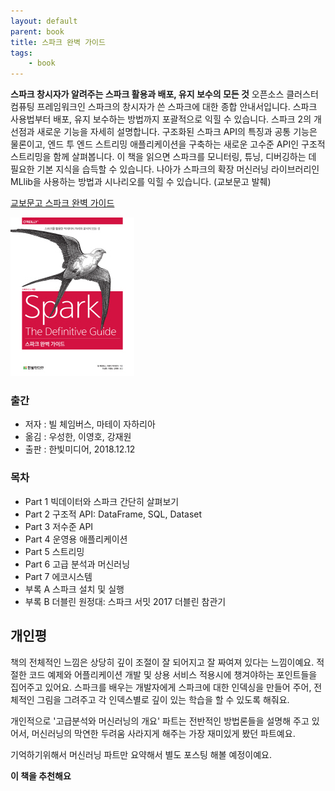 ```yaml
---
layout: default
parent: book
title: 스파크 완벽 가이드
tags: 
    - book
---
```


**스파크 창시자가 알려주는 스파크 활용과 배포, 유지 보수의 모든 것**
오픈소스 클러스터 컴퓨팅 프레임워크인 스파크의 창시자가 쓴 스파크에 대한 종합 안내서입니다. 스파크 사용법부터 배포, 유지 보수하는 방법까지 포괄적으로 익힐 수 있습니다. 스파크 2의 개선점과 새로운 기능을 자세히 설명합니다. 구조화된 스파크 API의 특징과 공통 기능은 물론이고, 엔드 투 엔드 스트리밍 애플리케이션을 구축하는 새로운 고수준 API인 구조적 스트리밍을 함께 살펴봅니다. 이 책을 읽으면 스파크를 모니터링, 튜닝, 디버깅하는 데 필요한 기본 지식을 습득할 수 있습니다. 나아가 스파크의 확장 머신러닝 라이브러리인 MLlib을 사용하는 방법과 시나리오를 익힐 수 있습니다. (교보문고 발췌)

[교보문고 스파크 완벽 가이드](https://kyobobook.co.kr/product/detailViewKor.laf?mallGb=KOR&ejkGb=KOR&barcode=9791162241288&orderClick=JAj)

![](/assets/images/2019-10-01-spark-the-definitive-guide.jpg)

### 출간
* 저자 : 빌 체임버스, 마테이 자하리아
* 옮김 : 우성한, 이영호, 강재원
* 출판 : 한빛미디어, 2018.12.12

### 목차
* Part 1 빅데이터와 스파크 간단히 살펴보기
* Part 2 구조적 API: DataFrame, SQL, Dataset
* Part 3 저수준 API
* Part 4 운영용 애플리케이션
* Part 5 스트리밍
* Part 6 고급 분석과 머신러닝
* Part 7 에코시스템
* 부록 A 스파크 설치 및 실행
* 부록 B 더블린 원정대: 스파크 서밋 2017 더블린 참관기

## 개인평
책의 전체적인 느낌은 상당히 깊이 조절이 잘 되어지고 잘 짜여져 있다는 느낌이예요.
적절한 코드 예제와 어플리케이션 개발 및 상용 서비스 적용시에 챙겨야하는 포인트들을 집어주고 있어요.
스파크를 배우는 개발자에게 스파크에 대한 인덱싱을 만들어 주어, 전체적인 그림을 그려주고
각 인덱스별로 깊이 있는 학습을 할 수 있도록 해줘요.

개인적으로 '고급분석와 머신러닝의 개요' 파트는 전반적인 방법론들을 설명해 주고 있어서, 
머신러닝의 막연한 두려움 사라지게 해주는 가장 재미있게 봤던 파트예요.

기억하기위해서 머신러닝 파트만 요약해서 별도 포스팅 해볼 예정이예요.


**이 책을 추천해요**
